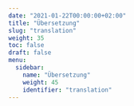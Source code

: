 ```yaml
---
date: "2021-01-22T00:00:00+02:00"
title: "Übersetzung"
slug: "translation"
weight: 35
toc: false
draft: false
menu:
  sidebar:
    name: "Übersetzung"
    weight: 45
    identifier: "translation"
---
```


